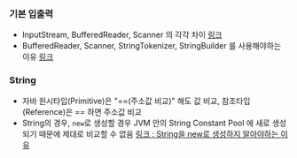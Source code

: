 ### 기본 입출력
- InputStream, BufferedReader, Scanner 의 각각 차이 [링크](https://makemethink.tistory.com/170)
- BufferedReader, Scanner, StringTokenizer, StringBuilder 를 사용해야하는 이유 [링크](https://rlakuku-program.tistory.com/33)

### String
- 자바 원시타입(Primitive)은 "==(주소값 비교)" 해도 값 비교, 참조타입(Reference)은 == 하면 주소값 비교
- String의 경우, `new`로 생성할 경우 JVM 안의 String Constant Pool 에 새로 생성되기 때문에 제대로 비교할 수 없음 [링크 : String을 new로 생성하지 말아야하는 이유](https://starkying.tistory.com/entry/what-is-java-string-pool)